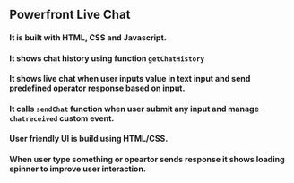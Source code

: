 ## Powerfront Live Chat

#### It is built with HTML, CSS and Javascript.

#### It shows chat history using function `getChatHistory`

#### It shows live chat when user inputs value in text input and send predefined operator response based on input.

#### It calls `sendChat` function when user submit any input and manage `chatreceived` custom event.

#### User friendly UI is build using HTML/CSS.

#### When user type something or opeartor sends response it shows loading spinner to improve user interaction.
